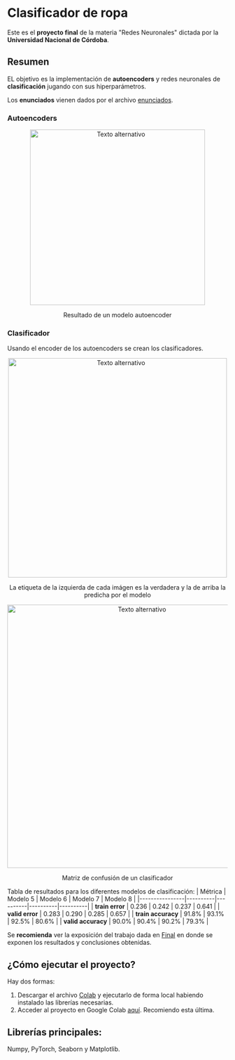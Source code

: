 # Clasificador de ropa
Este es el **proyecto final** de la materia "Redes Neuronales" dictada por la **Universidad Nacional de Córdoba**.

##  Resumen
EL objetivo es la implementación de **autoencoders** y redes neuronales de **clasificación** jugando con sus hiperparámetros.

Los **enunciados** vienen dados por el archivo [enunciados](https://github.com/LautaroOchotorena/Redes-Neuronales-Final/blob/main/Enunciados.pdf).

### Autoencoders
<div align="center">
  <img src="https://github.com/user-attachments/assets/06f8a90a-4a68-42c9-96cb-bcb2d046f25b" alt="Texto alternativo" width="400"/>
  <p>Resultado de un modelo autoencoder</p>
</div>

### Clasificador
Usando el encoder de los autoencoders se crean los clasificadores.
<div align="center">
  <img src="https://github.com/user-attachments/assets/e0907475-21ae-419b-9e88-b9c5b902d597" alt="Texto alternativo" width="500"/>
  <p>La etiqueta de la izquierda de cada imágen es la verdadera y la de arriba la predicha por el modelo</p>
</div>

<div align="center">
  <img src="https://github.com/user-attachments/assets/cf1b8d71-7f12-47c0-b246-660cefedf7d8" alt="Texto alternativo" width="600"/>
  <p>Matriz de confusión de un clasificador</p>
</div>

Tabla de resultados para los diferentes modelos de clasificación:
| Métrica        | Modelo 5 | Modelo 6 | Modelo 7 | Modelo 8 |
|----------------|----------|----------|----------|----------|
| **train error** | 0.236    | 0.242    | 0.237    | 0.641    |
| **valid error**    | 0.283    | 0.290    | 0.285    | 0.657    |
| **train accuracy** | 91.8%   | 93.1%   | 92.5%   | 80.6%   |
| **valid accuracy**    | 90.0%   | 90.4%   | 90.2%   | 79.3%   |

Se **recomienda** ver la exposición del trabajo dada en [Final](https://github.com/LautaroOchotorena/Redes-Neuronales-Final/blob/main/Final.pdf) en donde se exponen los resultados y conclusiones obtenidas.

## ¿Cómo ejecutar el proyecto?
Hay dos formas:

1) Descargar el archivo [Colab](https://github.com/LautaroOchotorena/Redes-Neuronales-Final/blob/main/Colab.ipynb) y ejecutarlo de forma local habiendo instalado las librerías necesarias.
2) Acceder al proyecto en Google Colab [aquí](https://colab.research.google.com/drive/1Y1MiSmAzOqyNJeSE6MwHcs0qlPP3tBLk?usp=sharing). Recomiendo esta última.

## Librerías principales:
Numpy, PyTorch, Seaborn y Matplotlib.
